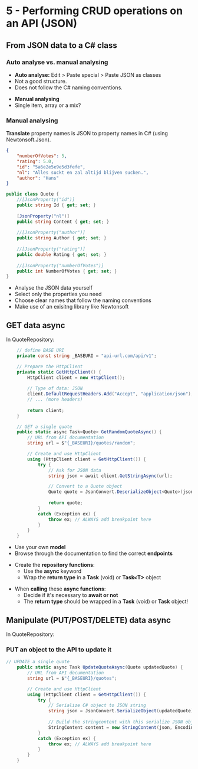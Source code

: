 # 5 - Performing CRUD operations on an API (JSON)
## From JSON data to a C# class
### Auto analyse vs. manual analysing
- **Auto analyse:** Edit > Paste special > Paste JSON as classes
- Not a good structure.
- Does not follow the C# naming conventions.

+ **Manual analysing**
+ Single item, array or a mix?

### Manual analysing
**Translate** property names is JSON to property names in C# (using Newtonsoft.Json).
```json
{
	"numberOfVotes": 5,
	"rating": 5.0,
	"id": "5a6e2e5e9e5d3fefe",
	"nl": "Alles suckt en zal altijd blijven sucken.",
	"author": "Hans"
}
```
```csharp
public class Quote {
	//[JsonProperty("id")]
	public string Id { get; set; }
	
	[JsonProperty("nl")]
	public string Content { get; set; }
	
	//[JsonProperty("author")]
	public string Author { get; set; }
	
	//[JsonProperty("rating")]
	public double Rating { get; set; }
	
	//[JsonProperty("numberOfVotes")]
	public int NumberOfVotes { get; set; }
}
```

- Analyse the JSON data yourself
- Select only the properties you need
- Choose clear names that follow the naming conventions
- Make use of an exisitng library like Newtonsoft

## GET data async

In QuoteRepository:
```csharp
	// define BASE URI
	private const string _BASEURI = "api-url.com/api/v1";
```
```csharp
	// Prepare the HttpClient
	private static GetHttpClient() {
		HttpClient client = new HttpClient();
		
		// Type of data: JSON
		client.DefaultRequestHeaders.Add("Accept", "application/json");
		// ... (more headers)
		
		return client;
	}
```
```csharp
	// GET a single quote
	public static async Task<Quote> GetRandomQuoteAsync() {
		// URL from API documentation
		string url = $"{_BASEURI}/quotes/random";

		// Create and use HttpClient
		using (HttpClient client = GetHttpClient()) {
			try {
				// Ask for JSON data
				string json = await client.GetStringAsync(url);

				// Convert to a Quote object
				Quote quote = JsonConvert.DeserializeObject<Quote>(json);
				
				return quote;
			}
			catch (Exception ex) {
				throw ex; // ALWAYS add breakpoint here
			}
		}
	}
```

- Use your own **model**
- Browse through the documentation to find the correct **endpoints**

+ Create the **repository functions**:
  + Use the **async** keyword
  + Wrap the **return type** in a **Task** (void) or **Task\<T>** object

- When **calling** these **async functions**:
  - Decide if it's necessary to **await or not**
  - The **return type** should be wrapped in a **Task** (void) or **Task<T>** object!

## Manipulate (PUT/POST/DELETE) data async
In QuoteRepository:
### PUT an object to the API to update it
```csharp
// UPDATE a single quote
	public static async Task UpdateQuoteAsync(Quote updatedQuote) {
		// URL from API documentation
		string url = $"{_BASEURI}/quotes";

		// Create and use HttpClient
		using (HttpClient client = GetHttpClient()) {
			try {
				// Serialize C# object to JSON string
				string json = JsonConvert.SerializeObject(updatedQuote);
				
				// Build the stringcontent with this serialize JSON object
				StringContent content = new StringContent(json, Encoding.UTF8, "application/jso
			}
			catch (Exception ex) {
				throw ex; // ALWAYS add breakpoint here
			}
		}
	}
```
<!--stackedit_data:
eyJoaXN0b3J5IjpbLTE0MTgzMjQ5MDMsMTM4MjY4OTExLC01OT
EwNDAxOTcsMjA5MDY1MzU4MSwtNTI0MzkwMzg0LDIwNzc5NTU3
NjQsMTM4MDMwMDY4NF19
-->